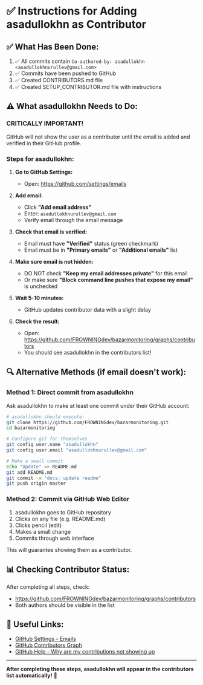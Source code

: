 # ✅ Instructions for Adding asadullokhn as Contributor

## ✅ What Has Been Done:

1. ✅ All commits contain `Co-authored-by: asadullokhn <asadullokhnurullev@gmail.com>`
2. ✅ Commits have been pushed to GitHub
3. ✅ Created CONTRIBUTORS.md file
4. ✅ Created SETUP_CONTRIBUTOR.md file with instructions

## ⚠️ What asadullokhn Needs to Do:

### CRITICALLY IMPORTANT!

GitHub will not show the user as a contributor until the email is added and verified in their GitHub profile.

### Steps for asadullokhn:

1. **Go to GitHub Settings:**
   - Open: https://github.com/settings/emails

2. **Add email:**
   - Click **"Add email address"**
   - Enter: `asadullokhnurullev@gmail.com`
   - Verify email through the email message

3. **Check that email is verified:**
   - Email must have **"Verified"** status (green checkmark)
   - Email must be in **"Primary emails"** or **"Additional emails"** list

4. **Make sure email is not hidden:**
   - DO NOT check **"Keep my email addresses private"** for this email
   - Or make sure **"Block command line pushes that expose my email"** is unchecked

5. **Wait 5-10 minutes:**
   - GitHub updates contributor data with a slight delay

6. **Check the result:**
   - Open: https://github.com/FROWNINGdev/bazarmonitoring/graphs/contributors
   - You should see asadullokhn in the contributors list!

## 🔍 Alternative Methods (if email doesn't work):

### Method 1: Direct commit from asadullokhn

Ask asadullokhn to make at least one commit under their GitHub account:

```bash
# asadullokhn should execute:
git clone https://github.com/FROWNINGdev/bazarmonitoring.git
cd bazarmonitoring

# Configure git for themselves
git config user.name "asadullokhn"
git config user.email "asadullokhnurullev@gmail.com"

# Make a small commit
echo "Update" >> README.md
git add README.md
git commit -m "docs: update readme"
git push origin master
```

### Method 2: Commit via GitHub Web Editor

1. asadullokhn goes to GitHub repository
2. Clicks on any file (e.g. README.md)
3. Clicks pencil (edit)
4. Makes a small change
5. Commits through web interface

This will guarantee showing them as a contributor.

## 📊 Checking Contributor Status:

After completing all steps, check:
- https://github.com/FROWNINGdev/bazarmonitoring/graphs/contributors
- Both authors should be visible in the list

## 🔗 Useful Links:

- [GitHub Settings - Emails](https://github.com/settings/emails)
- [GitHub Contributors Graph](https://github.com/FROWNINGdev/bazarmonitoring/graphs/contributors)
- [GitHub Help - Why are my contributions not showing up](https://docs.github.com/en/account-and-profile/setting-up-and-managing-your-github-profile/managing-contribution-settings-on-your-profile/why-are-my-contributions-not-showing-up-on-my-profile)

---

**After completing these steps, asadullokhn will appear in the contributors list automatically!** 🎉
